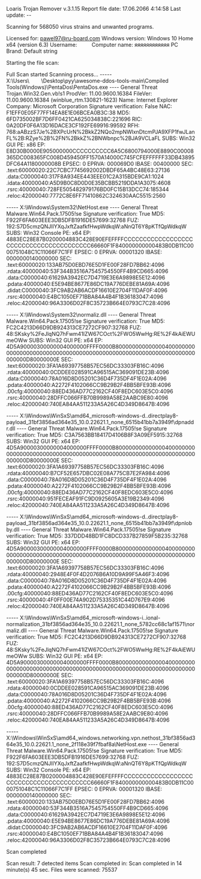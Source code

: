 
Loaris Trojan Remover v.3.1.15
Report file date: 17.06.2066 4:14:58
Last update:      --

Scanning for 568050 virus strains and unwanted programs.

Licensed for:     pawel97@ru-board.com
Windows version:  Windows 10 Home x64 (version 6.3)
Username:                 
Computer name:    яяяяяяяяяяяя
PC Brand:         Default string

Starting the file scan:

Full Scan started
Scanning process...
----- X:\Users\        \Desktop\pyy\awesome-ddos-tools-main\Compiled Tools(Windows)\PentaDos\PentaDos.exe ---- General Threat
	Trojan.Win32.Gen.vb!s1
	ProdVer: 11.00.9600.16384
	FileVer: 11.00.9600.16384 (winblue_rtm.130821-1623)
	Name: Internet Explorer
	Company: Microsoft Corporation
	Signature verification: False
	NAC: F1EFF0E05F77FF14EA8E1E06BCEA0B3C:38
	MD5: 6FD735002BF7D6FF0421CA625034838C:221696
	RIC: 0A20DF0F6A13D16DACE3CF192FE69916:99592
	RFH: 768:aABzzS7Je%2BXPcUrN%2BkkZ2NQo2mpNWlxnDtcmPJA9XFP1fwJLanFL%2B:RZye%2B%2FN%2BkkZ%2BNWbnpc%2BJA9VCLaFL
	SUBS: Win32 GUI
	PE: x86
	EP: E8D30B0000E905000000CCCCCCCCCC6A5C6800794000E8890C00008365DC008365FC008D459450FF1570A14000C745FCFEFFFFFF33DB43895DFC64A1180000008B
	EPSEC: 0
	EPRVA: 000069D0
	IBASE: 00400000
	SEC:
		.text:60000020:22C7CBC7745692002DBDF65A4BC48E63:27136
		.data:C0000040:317F8A934EE443EEE01C2A315BDE9CA1:1024
		.idata:40000040:A5D9B0C8D0D0E35BCBB5219DDA1A3075:4608
		.rsrc:40000040:728FE505482979176BD0FC15B13DCC74:185344
		.reloc:42000040:7772C8E6FF71410862C324630AAC5515:2560


----- X:\Windows\System32\NetHost.exe ---- General Threat
	Malware.Win64.Pack.17505!se
	Signature verification: True
	MD5: F922F6FA603EEE3DB5DFB1916DE57699:32768
	FUZ: 192:S7D5cmzQNJlIYXqJxftZaafkfHwpWdkqW:aNnQT6Y8pKTfQpWdkqW
	SUBS: Win32 Console
	PE: x64
	EP: 4883EC28E87B0200004883C428E90EFEFFFFCCCCCCCCCCCCCCCCCCCCCCCCCCCCCCCCCCCCCCCC66660F1F840000000000483B0DB11C0000751048C1C11066F7C1FF
	EPSEC: 0
	EPRVA: 00001320
	IBASE: 0000000140000000
	SEC:
		.text:60000020:133AB75D0EBD76E5D1FE00F28FD7BB62:4096
		.rdata:40000040:53F344B3516A7545754550FF4B9CD665:4096
		.data:C0000040:61629A3942EC7D4719E3E6A9898E5E12:4096
		.pdata:40000040:E5E94BE8677E86DC19A776DEBE81A69A:4096
		.didat:C0000040:3FC9AB2AB6ACDF16610E2704F11DAF0F:4096
		.rsrc:40000040:E4BC1050EF71BBA84A4B4F1B36183047:4096
		.reloc:42000040:96A3306D02F8C35723B664E0793C7C28:4096


----- X:\Windows\System32\normaliz.dll ---- General Threat
	Malware.Win64.Pack.17505!se
	Signature verification: True
	MD5: FC2C4213D66D9DB924313CE7272CF907:32768
	FUZ: 48:SKsky%2FeJlqNQ7hFwm41IZW67COct%2FWO5WwHg:RE%2F4kAiEWUmeOWw
	SUBS: Win32 GUI
	PE: x64
	EP: 4D5A90000300000004000000FFFF0000B800000000000000400000000000000000000000000000000000000000000000000000000000000000000000D80000000E
	SEC:
		.text:60000020:3FA1A69397758B57EC56DC33303FB16C:4096
		.rdata:40000040:0CDDEE028591CA96515AC369091DE23B:4096
		.data:C0000040:78A016D8D05201C36D4F735DF4F1E02A:4096
		.pdata:40000040:A2272F4102066CC9B29B2F4BB5BFE93B:4096
		.00cfg:40000040:88ED436AD77C2162CF40F8EDC603E5C0:4096
		.rsrc:40000040:28DFFC066FFB70B9989A58E2AABC9E80:4096
		.reloc:42000040:740EA84AA511233A5A26C4D349D8647B:4096


----- X:\Windows\WinSxS\amd64_microsoft-windows-d..directplay8-payload_31bf3856ad364e35_10.0.22621.1_none_6515b41bb7a3949f\dpnaddr.dll ---- General Threat
	Malware.Win64.Pack.17505!se
	Signature verification: True
	MD5: C3A7563BB18417D4106B8F3A09EF5915:32768
	SUBS: Win32 GUI
	PE: x64
	EP: 4D5A90000300000004000000FFFF0000B800000000000000400000000000000000000000000000000000000000000000000000000000000000000000D80000000E
	SEC:
		.text:60000020:3FA1A69397758B57EC56DC33303FB16C:4096
		.rdata:40000040:B7CF52E657DBC02E08A775CB7E2FA984:4096
		.data:C0000040:78A016D8D05201C36D4F735DF4F1E02A:4096
		.pdata:40000040:A2272F4102066CC9B29B2F4BB5BFE93B:4096
		.00cfg:40000040:88ED436AD77C2162CF40F8EDC603E5C0:4096
		.rsrc:40000040:951FECEAF91FC9D0925605A3E19B2349:4096
		.reloc:42000040:740EA84AA511233A5A26C4D349D8647B:4096


----- X:\Windows\WinSxS\amd64_microsoft-windows-d..directplay8-payload_31bf3856ad364e35_10.0.22621.1_none_6515b41bb7a3949f\dpnlobby.dll ---- General Threat
	Malware.Win64.Pack.17505!se
	Signature verification: True
	MD5: 337DDD48BD1FC8DCD337B27859F5B235:32768
	SUBS: Win32 GUI
	PE: x64
	EP: 4D5A90000300000004000000FFFF0000B800000000000000400000000000000000000000000000000000000000000000000000000000000000000000D80000000E
	SEC:
		.text:60000020:3FA1A69397758B57EC56DC33303FB16C:4096
		.rdata:40000040:2948E4F0F4D2076B6A10D9A99F5A46F3:4096
		.data:C0000040:78A016D8D05201C36D4F735DF4F1E02A:4096
		.pdata:40000040:A2272F4102066CC9B29B2F4BB5BFE93B:4096
		.00cfg:40000040:88ED436AD77C2162CF40F8EDC603E5C0:4096
		.rsrc:40000040:4F0FF00E74A902D75335351C44D767E9:4096
		.reloc:42000040:740EA84AA511233A5A26C4D349D8647B:4096


----- X:\Windows\WinSxS\amd64_microsoft-windows-i..ional-normalization_31bf3856ad364e35_10.0.22621.1_none_5782cc68c1af1571\normaliz.dll ---- General Threat
	Malware.Win64.Pack.17505!se
	Signature verification: True
	MD5: FC2C4213D66D9DB924313CE7272CF907:32768
	FUZ: 48:SKsky%2FeJlqNQ7hFwm41IZW67COct%2FWO5WwHg:RE%2F4kAiEWUmeOWw
	SUBS: Win32 GUI
	PE: x64
	EP: 4D5A90000300000004000000FFFF0000B800000000000000400000000000000000000000000000000000000000000000000000000000000000000000D80000000E
	SEC:
		.text:60000020:3FA1A69397758B57EC56DC33303FB16C:4096
		.rdata:40000040:0CDDEE028591CA96515AC369091DE23B:4096
		.data:C0000040:78A016D8D05201C36D4F735DF4F1E02A:4096
		.pdata:40000040:A2272F4102066CC9B29B2F4BB5BFE93B:4096
		.00cfg:40000040:88ED436AD77C2162CF40F8EDC603E5C0:4096
		.rsrc:40000040:28DFFC066FFB70B9989A58E2AABC9E80:4096
		.reloc:42000040:740EA84AA511233A5A26C4D349D8647B:4096


----- X:\Windows\WinSxS\amd64_windows.networking.vpn.nethost_31bf3856ad364e35_10.0.22621.1_none_2f118e39f7fbaf8a\NetHost.exe ---- General Threat
	Malware.Win64.Pack.17505!se
	Signature verification: True
	MD5: F922F6FA603EEE3DB5DFB1916DE57699:32768
	FUZ: 192:S7D5cmzQNJlIYXqJxftZaafkfHwpWdkqW:aNnQT6Y8pKTfQpWdkqW
	SUBS: Win32 Console
	PE: x64
	EP: 4883EC28E87B0200004883C428E90EFEFFFFCCCCCCCCCCCCCCCCCCCCCCCCCCCCCCCCCCCCCCCC66660F1F840000000000483B0DB11C0000751048C1C11066F7C1FF
	EPSEC: 0
	EPRVA: 00001320
	IBASE: 0000000140000000
	SEC:
		.text:60000020:133AB75D0EBD76E5D1FE00F28FD7BB62:4096
		.rdata:40000040:53F344B3516A7545754550FF4B9CD665:4096
		.data:C0000040:61629A3942EC7D4719E3E6A9898E5E12:4096
		.pdata:40000040:E5E94BE8677E86DC19A776DEBE81A69A:4096
		.didat:C0000040:3FC9AB2AB6ACDF16610E2704F11DAF0F:4096
		.rsrc:40000040:E4BC1050EF71BBA84A4B4F1B36183047:4096
		.reloc:42000040:96A3306D02F8C35723B664E0793C7C28:4096


Scan completed

Scan result:         7 detected items
Scan completed in:   Scan completed in 14 minute(s) 45 sec.
Files were scanned:  75537
